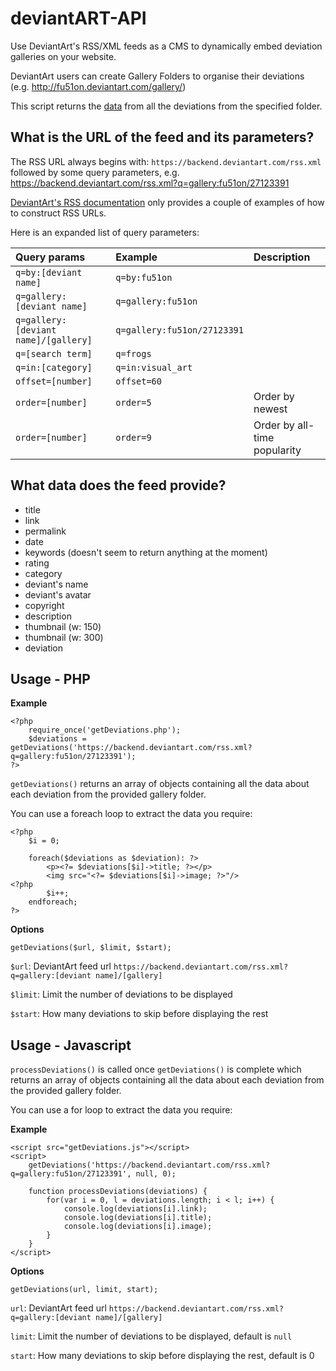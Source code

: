 deviantART-API
===============
Use DeviantArt's RSS/XML feeds as a CMS to dynamically embed deviation galleries on your website.

DeviantArt users can create Gallery Folders to organise their deviations (e.g. http://fu51on.deviantart.com/gallery/)

This script returns the [data](#what-data-does-the-feed-provide) from all the deviations from the specified folder.



What is the URL of the feed and its parameters?
----------------------------

The RSS URL always begins with: `https://backend.deviantart.com/rss.xml` followed by some query parameters, e.g. https://backend.deviantart.com/rss.xml?q=gallery:fu51on/27123391

[DeviantArt's RSS documentation](https://www.deviantart.com/developers/rss) only provides a couple of examples of how to construct RSS URLs.

Here is an expanded list of query parameters:

| Query params | Example | Description |
| :- | :- | :- |
| `q=by:[deviant name]` | `q=by:fu51on` |
| `q=gallery:[deviant name]` | `q=gallery:fu51on` |
| `q=gallery:[deviant name]/[gallery]` | `q=gallery:fu51on/27123391` |
| `q=[search term]` | `q=frogs` |
| `q=in:[category]` | `q=in:visual_art` |
| `offset=[number]` | `offset=60` |
| `order=[number]` | `order=5` | Order by newest |
| `order=[number]` | `order=9` | Order by all-time popularity |


What data does the feed provide?
--------------------------------

- title
- link
- permalink
- date
- keywords (doesn't seem to return anything at the moment)
- rating
- category
- deviant's name
- deviant's avatar
- copyright
- description
- thumbnail (w: 150)
- thumbnail (w: 300)
- deviation



Usage - PHP
-----------

**Example**
```
<?php
    require_once('getDeviations.php');
    $deviations = getDeviations('https://backend.deviantart.com/rss.xml?q=gallery:fu51on/27123391');
?>
```

`getDeviations()` returns an array of objects containing all the data about each deviation from the provided gallery folder.

You can use a foreach loop to extract the data you require:
```
<?php
    $i = 0;

    foreach($deviations as $deviation): ?>
        <p><?= $deviations[$i]->title; ?></p>
        <img src="<?= $deviations[$i]->image; ?>"/>
<?php
        $i++;
    endforeach;
?>
```

**Options**
```
getDeviations($url, $limit, $start);
```

`$url`: DeviantArt feed url `https://backend.deviantart.com/rss.xml?q=gallery:[deviant name]/[gallery]`

`$limit`: Limit the number of deviations to be displayed

`$start`: How many deviations to skip before displaying the rest



Usage - Javascript
------------------

`processDeviations()` is called once `getDeviations()` is complete which returns an array of objects containing all the data about each deviation from the provided gallery folder.

You can use a for loop to extract the data you require:

**Example**
```
<script src="getDeviations.js"></script>
<script>
    getDeviations('https://backend.deviantart.com/rss.xml?q=gallery:fu51on/27123391', null, 0);

    function processDeviations(deviations) {
        for(var i = 0, l = deviations.length; i < l; i++) {
            console.log(deviations[i].link);
            console.log(deviations[i].title);
            console.log(deviations[i].image);
        }
    }
</script>
```

**Options**
```
getDeviations(url, limit, start);
```

`url`: DeviantArt feed url `https://backend.deviantart.com/rss.xml?q=gallery:[deviant name]/[gallery]`

`limit`: Limit the number of deviations to be displayed, default is `null`

`start`: How many deviations to skip before displaying the rest, default is 0
